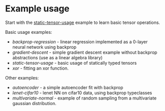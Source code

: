 # Example usage

Start with the [static-tensor-usage](https://github.com/hasktorch/hasktorch/blob/master/examples/static-tensor-usage/Main.hs) example to learn basic tensor operations.

Basic usage examples:

- *backprop-regression* - linear regression implemented as a 0-layer neural network using backprop
- *gradient-descent* - simple gradient descent example without backprop abstractions (use as a linear algebra library)
- *static-tensor-usage* - basic usage of statically typed tensors
- *xor* - fitting an xor function.

Other examples:

- *autoencoder* - a simple autoencoder fit with backprop
- *lenet-cifar10* - lenet NN on cifar10 data, using backprop typeclasses
- *multivariate-normal* - example of random sampling from a multivariate
  gaussian distribution.